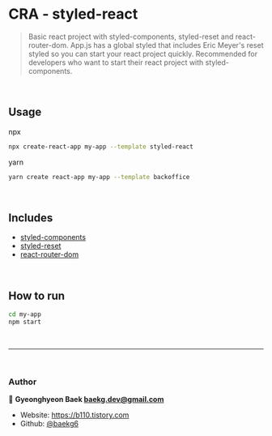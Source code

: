 # CRA - styled-react

> Basic react project with styled-components, styled-reset and react-router-dom.
> App.js has a global styled that includes Eric Meyer's reset styled so you can start your react project quickly.
> Recommended for developers who want to start their react project with styled-components.

<br>

## Usage

npx

```sh
npx create-react-app my-app --template styled-react
```

yarn

```sh
yarn create react-app my-app --template backoffice
```

<br>

## Includes

-   [styled-components](https://styled-components.com/)
-   [styled-reset](https://www.npmjs.com/package/styled-reset)
-   [react-router-dom](https://reactrouter.com/web/guides/quick-start)

<br>

## How to run

```sh
cd my-app
npm start
```

<br>

---

<br>

### Author

🐳 **Gyeonghyeon Baek <baekg.dev@gmail.com>**

-   Website: https://b110.tistory.com
-   Github: [@baekg6](https://github.com/baekg6)
